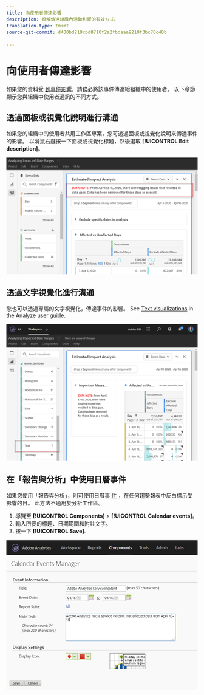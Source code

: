 ```yaml
---
title: 向使用者傳達影響
description: 瞭解傳達組織內活動影響的有效方式。
translation-type: tm+mt
source-git-commit: d400bd219cbd8710f2a2fbdaaa9210f3bc70c40b

---
```



# 向使用者傳達影響

如果您的資料受 [到事件影響](../event-impacted.md)，請務必將該事件傳達給組織中的使用者。 以下章節顯示您與組織中使用者通訊的不同方式。

## 透過面板或視覺化說明進行溝通

如果您的組織中的使用者共用工作區專案，您可透過面板或視覺化說明來傳達事件的影響。 以滑鼠右鍵按一下面板或視覺化標題，然後選取 **[!UICONTROL Edit description]**。

![面板說明](../assets/panel_description.png)

## 透過文字視覺化進行溝通

您也可以透過專屬的文字視覺化，傳達事件的影響。 See [Text visualizations](/help/analyze/analysis-workspace/visualizations/text.md) in the Analyze user guide.

![文字視覺化](../assets/text_visualization.png)

## 在「報告與分析」中使用日曆事件

如果您使用「報告與分析」，則可使用日曆事 [件](/help/components/t-calendar-event.md) ，在任何趨勢報表中反白標示受影響的日。 此方法不適用於分析工作區。

1. 導覽至 **[!UICONTROL Components]** > **[!UICONTROL Calendar events]**。
2. 輸入所要的標題、日期範圍和附註文字。
3. 按一下 **[!UICONTROL Save]**.

![日曆事件](../assets/exclude_calendar_event.jpg)
